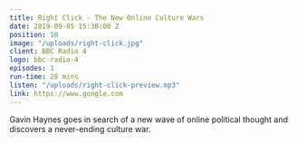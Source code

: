 ```yaml
---
title: Right Click - The New Online Culture Wars
date: 2019-09-05 15:38:00 Z
position: 10
image: "/uploads/right-click.jpg"
client: BBC Radio 4
logo: bbc-radio-4
episodes: 1
run-time: 28 mins
listen: "/uploads/right-click-preview.mp3"
link: https://www.google.com
---
```


Gavin Haynes goes in search of a new wave of online political thought and discovers a never-ending culture war.